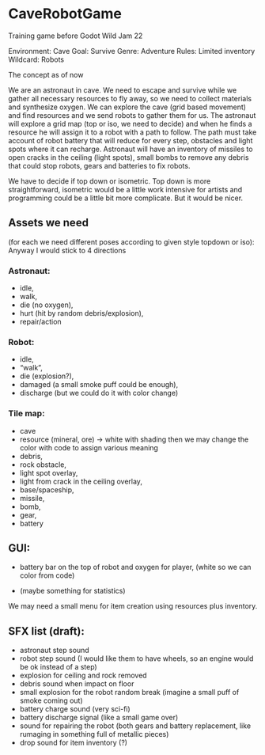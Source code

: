 # CaveRobotGame
Training game before Godot Wild Jam 22

Environment: Cave
Goal: Survive
Genre: Adventure
Rules: Limited inventory
Wildcard: Robots

The concept as of now

We are an astronaut in cave. We need to escape and survive while we gather all necessary resources to fly away, so we need to collect materials and synthesize oxygen. We can explore the cave (grid based movement) and find resources and we send robots to gather them for us. The astronaut will explore a grid map (top or iso, we need to decide) and when he finds a resource he will assign it to a robot with a path to follow.
The path must take account of robot battery that will reduce for every step, obstacles and light spots where it can recharge. 
Astronaut will have an inventory of missiles to open cracks in the ceiling (light spots), small bombs to remove any debris that could stop robots, gears and batteries to fix robots.

We have to decide if top down or isometric.
Top down is more straightforward, isometric would be a little work intensive for artists and programming could be a little bit more complicate. But it would be nicer.

## Assets we need 

(for each we need different poses according to given style topdown or iso):
Anyway I would stick to 4 directions

### Astronaut: 
- idle, 
- walk, 
- die (no oxygen), 
- hurt (hit by random debris/explosion), 
- repair/action
### Robot: 
- idle, 
- “walk”, 
- die (explosion?), 
- damaged (a small smoke puff could be enough), 
- discharge (but we could do it with color change)

### Tile map:
- cave 
- resource (mineral, ore) -> white with shading then we may change the color with code to assign various meaning
- debris, 
- rock obstacle, 
- light spot overlay, 
- light from crack in the ceiling overlay, 
- base/spaceship, 
- missile, 
- bomb, 
- gear, 
- battery

 ## GUI: 
- battery bar on the top of robot and oxygen for player,  (white so we can color from code)

- (maybe something for statistics)

We may need a small menu for item creation using resources plus inventory.

## SFX list (draft):
- astronaut step sound
- robot step sound (I would like them to have wheels, so an engine would be ok instead of a step)
- explosion for ceiling and rock removed
- debris sound when impact on floor
- small explosion for the robot random break (imagine a small puff of smoke coming out)
- battery charge sound (very sci-fi)
- battery discharge signal (like a small game over)
- sound for repairing the robot (both gears and battery replacement, like rumaging in something full of metallic pieces)
- drop sound for item inventory (?)
